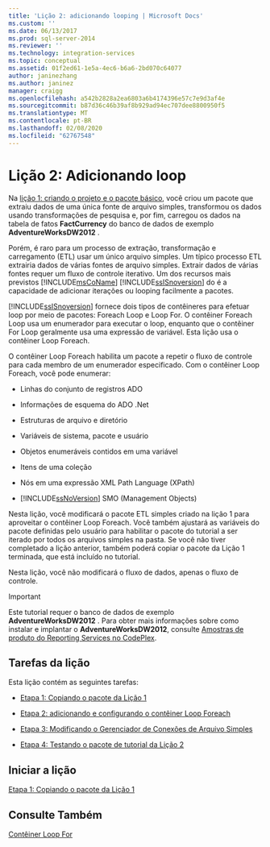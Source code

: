 ```yaml
---
title: 'Lição 2: adicionando looping | Microsoft Docs'
ms.custom: ''
ms.date: 06/13/2017
ms.prod: sql-server-2014
ms.reviewer: ''
ms.technology: integration-services
ms.topic: conceptual
ms.assetid: 01f2ed61-1e5a-4ec6-b6a6-2bd070c64077
author: janinezhang
ms.author: janinez
manager: craigg
ms.openlocfilehash: a542b2828a2ea6803a6b4174396e57c7e9d3af4e
ms.sourcegitcommit: b87d36c46b39af8b929ad94ec707dee8800950f5
ms.translationtype: MT
ms.contentlocale: pt-BR
ms.lasthandoff: 02/08/2020
ms.locfileid: "62767548"
---
```

# <a name="lesson-2-adding-looping"></a>Lição 2: Adicionando loop
  Na [lição 1: criando o projeto e o pacote básico](lesson-1-create-a-project-and-basic-package-with-ssis.md), você criou um pacote que extraiu dados de uma única fonte de arquivo simples, transformou os dados usando transformações de pesquisa e, por fim, carregou os dados na tabela de fatos **FactCurrency** do banco de dados de exemplo **AdventureWorksDW2012** .  
  
 Porém, é raro para um processo de extração, transformação e carregamento (ETL) usar um único arquivo simples. Um típico processo ETL extrairia dados de várias fontes de arquivo simples. Extrair dados de várias fontes requer um fluxo de controle iterativo. Um dos recursos mais previstos [!INCLUDE[msCoName](../includes/msconame-md.md)] [!INCLUDE[ssISnoversion](../includes/ssisnoversion-md.md)] do é a capacidade de adicionar iterações ou looping facilmente a pacotes.  
  
 
  [!INCLUDE[ssISnoversion](../includes/ssisnoversion-md.md)] fornece dois tipos de contêineres para efetuar loop por meio de pacotes: Foreach Loop e Loop For. O contêiner Foreach Loop usa um enumerador para executar o loop, enquanto que o contêiner For Loop geralmente usa uma expressão de variável. Esta lição usa o contêiner Loop Foreach.  
  
 O contêiner Loop Foreach habilita um pacote a repetir o fluxo de controle para cada membro de um enumerador especificado. Com o contêiner Loop Foreach, você pode enumerar:  
  
-   Linhas do conjunto de registros ADO  
  
-   Informações de esquema do ADO .Net  
  
-   Estruturas de arquivo e diretório  
  
-   Variáveis de sistema, pacote e usuário  
  
-   Objetos enumeráveis contidos em uma variável  
  
-   Itens de uma coleção  
  
-   Nós em uma expressão XML Path Language (XPath)  
  
-   
  [!INCLUDE[ssNoVersion](../includes/ssnoversion-md.md)] SMO (Management Objects)  
  
 Nesta lição, você modificará o pacote ETL simples criado na lição 1 para aproveitar o contêiner Loop Foreach. Você também ajustará as variáveis do pacote definidas pelo usuário para habilitar o pacote do tutorial a ser iterado por todos os arquivos simples na pasta. Se você não tiver completado a lição anterior, também poderá copiar o pacote da Lição 1 terminada, que está incluído no tutorial.  
  
 Nesta lição, você não modificará o fluxo de dados, apenas o fluxo de controle.  
  
> [!IMPORTANT]  
>  Este tutorial requer o banco de dados de exemplo **AdventureWorksDW2012** . Para obter mais informações sobre como instalar e implantar o **AdventureWorksDW2012**, consulte [Amostras de produto do Reporting Services no CodePlex](https://go.microsoft.com/fwlink/p/?LinkID=526910).  
  
## <a name="lesson-tasks"></a>Tarefas da lição  
 Esta lição contém as seguintes tarefas:  
  
-   [Etapa 1: Copiando o pacote da Lição 1](lesson-2-1-copying-the-lesson-1-package.md)  
  
-   [Etapa 2: adicionando e configurando o contêiner Loop Foreach](lesson-2-2-adding-and-configuring-the-foreach-loop-container.md)  
  
-   [Etapa 3: Modificando o Gerenciador de Conexões de Arquivo Simples](lesson-2-3-modifying-the-flat-file-connection-manager.md)  
  
-   [Etapa 4: Testando o pacote de tutorial da Lição 2](lesson-2-4-testing-the-lesson-2-tutorial-package.md)  
  
## <a name="start-the-lesson"></a>Iniciar a lição  
 [Etapa 1: Copiando o pacote da Lição 1](lesson-2-1-copying-the-lesson-1-package.md)  
  
## <a name="see-also"></a>Consulte Também  
 [Contêiner Loop For](control-flow/for-loop-container.md)  
  
  
